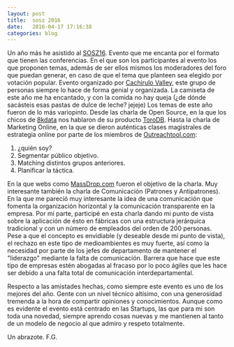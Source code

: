 ```yaml
---
layout: post  
title:  sosz 2016  
date:   2016-04-17 17:16:38
categories: blog  
---
```



Un año más he asistido al [SOSZ16](http://sosz16.cachirulovalley.com/). Evento que me encanta por el formato que tienen las conferencias. En el que son los participantes al evento los que proponen temas, además de ser ellos mismos los moderadores del foro que puedan generar, en caso de que el tema que planteen sea elegido por votación popular.
Evento organizado por [Cachirulo Valley](http://cachirulovalley.com/), este grupo de personas siempre lo hace de forma genial y organizada. La camiseta de este año me ha encantado, y con la comida no hay queja (¿de dónde sacásteis esas pastas de dulce de leche? jejeje)
Los temas de este año fueron de lo más variopinto. Desde las charla de Open Source, en la que los chicos de [8kdata](https://www.8kdata.com/) nos hablaron de su producto [ToroDB](https://www.8kdata.com/torodb). Hasta la charla de Marketing Online, en la que se dieron auténticas clases magistrales de estrategia online por parte de los miembros de [Outreachtool.com](http://www.outreachtool.com/):
1. ¿quién soy?
2. Segmentar público objetivo.
3. Matching distintos grupos anteriores.
4. Planificar la táctica.

En la que webs como [MassDrop.com](https://www.massdrop.com/) fueron el objetivo de la charla.
Muy interesante también la charla de Comunicación (Patrones y Antipatrones). En la que me pareció muy interesante la idea de una comunicación que fomenta la organización horizontal y la comunicación transparente en la empresa. Por mi parte, participé en esta charla dando mi punto de vista sobre la aplicación de ésto en fábricas con una estructura jerárquica tradicional y con un número de empleados del orden de 200 personas. Pese a que el concepto es envidiable (y deseable desde mi punto de vista), el rechazo en este tipo de medioambientes es muy fuerte, así como la necesidad por parte de los jefes de departamento de mantener el "liderazgo" mediante la falta de comunicación. Barrera que hace que este tipo de empresas estén abogadas al fracaso por lo poco ágiles que les hace ser debido a una falta total de comunicación interdepartamental.

Respecto a las amistades hechas, como siempre este evento es uno de los mejores del año. Gente con un nivel técnico altísimo, con una generosidad tremenda a la hora de compartir opiniones y conocimientos. Aunque como es evidente el evento está centrado en las Startups, las que para mi son toda una novedad, siempre aprendo cosas nuevas y me mantienen al tanto de un modelo de negocio al que admiro y respeto totalmente. 

Un abrazote.
F.G.